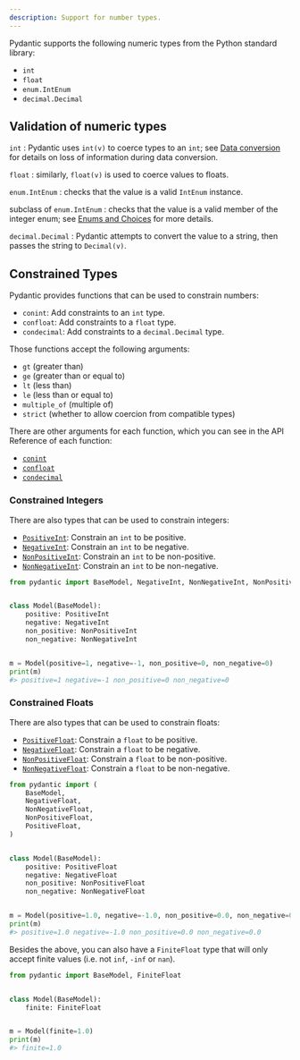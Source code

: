 ```yaml
---
description: Support for number types.
---
```


Pydantic supports the following numeric types from the Python standard library:

* `int`
* `float`
* `enum.IntEnum`
* `decimal.Decimal`

## Validation of numeric types

`int`
: Pydantic uses `int(v)` to coerce types to an `int`;
  see [Data conversion](../models.md#data-conversion) for details on loss of information during data conversion.

`float`
: similarly, `float(v)` is used to coerce values to floats.

`enum.IntEnum`
: checks that the value is a valid `IntEnum` instance.

subclass of `enum.IntEnum`
: checks that the value is a valid member of the integer enum;
  see [Enums and Choices](enums.md) for more details.

`decimal.Decimal`
: Pydantic attempts to convert the value to a string, then passes the string to `Decimal(v)`.

## Constrained Types

Pydantic provides functions that can be used to constrain numbers:

* `conint`: Add constraints to an `int` type.
* `confloat`: Add constraints to a `float` type.
* `condecimal`: Add constraints to a `decimal.Decimal` type.

Those functions accept the following arguments:

* `gt` (greater than)
* `ge` (greater than or equal to)
* `lt` (less than)
* `le` (less than or equal to)
* `multiple_of` (multiple of)
* `strict` (whether to allow coercion from compatible types)

There are other arguments for each function, which you can see in the API Reference of each function:

  * [`conint`](/api/types/#pydantic.types.conint)
  * [`confloat`](/api/types/#pydantic.types.confloat)
  * [`condecimal`](/api/types/#pydantic.types.condecimal)

### Constrained Integers

There are also types that can be used to constrain integers:

* [`PositiveInt`](/api/types/#pydantic.types.PositiveInt): Constrain an `int` to be positive.
* [`NegativeInt`](/api/types/#pydantic.types.NegativeInt): Constrain an `int` to be negative.
* [`NonPositiveInt`](/api/types/#pydantic.types.NonPositiveInt): Constrain an `int` to be non-positive.
* [`NonNegativeInt`](/api/types/#pydantic.types.NonNegativeInt): Constrain an `int` to be non-negative.

```py
from pydantic import BaseModel, NegativeInt, NonNegativeInt, NonPositiveInt, PositiveInt


class Model(BaseModel):
    positive: PositiveInt
    negative: NegativeInt
    non_positive: NonPositiveInt
    non_negative: NonNegativeInt


m = Model(positive=1, negative=-1, non_positive=0, non_negative=0)
print(m)
#> positive=1 negative=-1 non_positive=0 non_negative=0
```

### Constrained Floats

There are also types that can be used to constrain floats:

* [`PositiveFloat`](/api/types/#pydantic.types.PositiveFloat): Constrain a `float` to be positive.
* [`NegativeFloat`](/api/types/#pydantic.types.NegativeFloat): Constrain a `float` to be negative.
* [`NonPositiveFloat`](/api/types/#pydantic.types.NonPositiveFloat): Constrain a `float` to be non-positive.
* [`NonNegativeFloat`](/api/types/#pydantic.types.NonNegativeFloat): Constrain a `float` to be non-negative.

```py
from pydantic import (
    BaseModel,
    NegativeFloat,
    NonNegativeFloat,
    NonPositiveFloat,
    PositiveFloat,
)


class Model(BaseModel):
    positive: PositiveFloat
    negative: NegativeFloat
    non_positive: NonPositiveFloat
    non_negative: NonNegativeFloat


m = Model(positive=1.0, negative=-1.0, non_positive=0.0, non_negative=0.0)
print(m)
#> positive=1.0 negative=-1.0 non_positive=0.0 non_negative=0.0
```

Besides the above, you can also have a `FiniteFloat` type that will only accept finite values (i.e. not `inf`, `-inf` or `nan`).

```py
from pydantic import BaseModel, FiniteFloat


class Model(BaseModel):
    finite: FiniteFloat


m = Model(finite=1.0)
print(m)
#> finite=1.0
```
